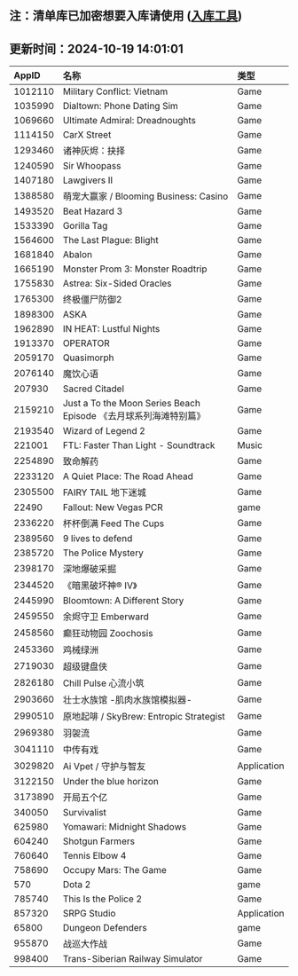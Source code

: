 ## 注：清单库已加密想要入库请使用 ([入库工具](https://github.com/BlankTMing/ManifestAutoUpdate/releases))

## 更新时间：2024-10-19 14:01:01
| AppID | 名称 | 类型  |
| :-------------------- | :----------------------------- | :----------- |
| 1012110 | Military Conflict: Vietnam| Game |
| 1035990 | Dialtown: Phone Dating Sim| Game |
| 1069660 | Ultimate Admiral: Dreadnoughts| Game |
| 1114150 | CarX Street| Game |
| 1293460 | 诸神灰烬：抉择| Game |
| 1240590 | Sir Whoopass| Game |
| 1407180 | Lawgivers II| Game |
| 1388580 | 萌宠大赢家 / Blooming Business: Casino| Game |
| 1493520 | Beat Hazard 3| Game |
| 1533390 | Gorilla Tag| Game |
| 1564600 | The Last Plague: Blight| Game |
| 1681840 | Abalon| Game |
| 1665190 | Monster Prom 3: Monster Roadtrip| Game |
| 1755830 | Astrea: Six-Sided Oracles| Game |
| 1765300 | 终极僵尸防御2| Game |
| 1898300 | ASKA| Game |
| 1962890 | IN HEAT: Lustful Nights| Game |
| 1913370 | OPERATOR| Game |
| 2059170 | Quasimorph| Game |
| 2076140 | 魔饮心语| Game |
| 207930 | Sacred Citadel| Game |
| 2159210 | Just a To the Moon Series Beach Episode 《去月球系列海滩特别篇》| Game |
| 2193540 | Wizard of Legend 2| Game |
| 221001 | FTL: Faster Than Light - Soundtrack| Music |
| 2254890 | 致命解药| Game |
| 2233120 | A Quiet Place: The Road Ahead| Game |
| 2305500 | FAIRY TAIL 地下迷城| Game |
| 22490 | Fallout: New Vegas PCR| game |
| 2336220 | 杯杯倒满 Feed The Cups| Game |
| 2389560 | 9 lives to defend| Game |
| 2385720 | The Police Mystery| Game |
| 2398170 | 深地爆破采掘| Game |
| 2344520 | 《暗黑破坏神® IV》| Game |
| 2445990 | Bloomtown: A Different Story| Game |
| 2459550 | 余烬守卫 Emberward| Game |
| 2458560 | 癫狂动物园 Zoochosis| Game |
| 2453360 | 鸡械绿洲| Game |
| 2719030 | 超级键盘侠| Game |
| 2826180 | Chill Pulse 心流小筑| Game |
| 2903660 | 壮士水族馆 -肌肉水族馆模拟器-| Game |
| 2990510 | 原地起啡 / SkyBrew: Entropic Strategist| Game |
| 2969380 | 羽袈流| Game |
| 3041110 | 中传有戏| Game |
| 3029820 | Ai Vpet / 守护与智友| Application |
| 3122150 | Under the blue horizon| Game |
| 3173890 | 开局五个亿| Game |
| 340050 | Survivalist| Game |
| 625980 | Yomawari: Midnight Shadows| Game |
| 604240 | Shotgun Farmers| Game |
| 760640 | Tennis Elbow 4| Game |
| 758690 | Occupy Mars: The Game| Game |
| 570 | Dota 2| game |
| 785740 | This Is the Police 2| Game |
| 857320 | SRPG Studio| Application |
| 65800 | Dungeon Defenders| game |
| 955870 | 战巡大作战| Game |
| 998400 | Trans-Siberian Railway Simulator| Game |

